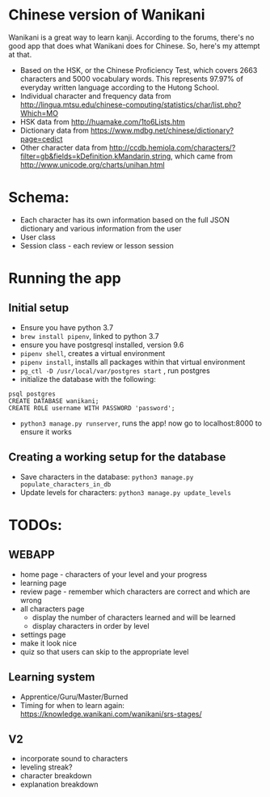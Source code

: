 Chinese version of Wanikani
==
Wanikani is a great way to learn kanji. According to the forums, there's no good app that does what Wanikani does for Chinese. So, here's my attempt at that.

- Based on the HSK, or the Chinese Proficiency Test, which covers 2663 characters and 5000 vocabulary words. This represents 97.97% of everyday written language according to the Hutong School.
- Individual character and frequency data from http://lingua.mtsu.edu/chinese-computing/statistics/char/list.php?Which=MO
- HSK data from http://huamake.com/1to6Lists.htm
- Dictionary data from https://www.mdbg.net/chinese/dictionary?page=cedict
- Other character data from http://ccdb.hemiola.com/characters/?filter=gb&fields=kDefinition,kMandarin,string, which came from http://www.unicode.org/charts/unihan.html

# Schema:
- Each character has its own information based on the full JSON dictionary and various information from the user
- User class
- Session class - each review or lesson session

# Running the app

## Initial setup
- Ensure you have python 3.7
- `brew install pipenv`, linked to python 3.7
- ensure you have postgresql installed, version 9.6
- `pipenv shell`, creates a virtual environment
- `pipenv install`, installs all packages within that virtual environment
- `pg_ctl -D /usr/local/var/postgres start` , run postgres
- initialize the database with the following:
```
psql postgres
CREATE DATABASE wanikani;
CREATE ROLE username WITH PASSWORD 'password';
```
- `python3 manage.py runserver`, runs the app! now go to localhost:8000 to ensure it works

## Creating a working setup for the database
- Save characters in the database: `python3 manage.py populate_characters_in_db`
- Update levels for characters: `python3 manage.py update_levels`

# TODOs:

## WEBAPP
- home page - characters of your level and your progress
- learning page
- review page - remember which characters are correct and which are wrong
- all characters page
  - display the number of characters learned and will be learned
  - display characters in order by level
- settings page
- make it look nice
- quiz so that users can skip to the appropriate level

## Learning system
- Apprentice/Guru/Master/Burned
- Timing for when to learn again: https://knowledge.wanikani.com/wanikani/srs-stages/

## V2
- incorporate sound to characters
- leveling streak?
- character breakdown
- explanation breakdown
